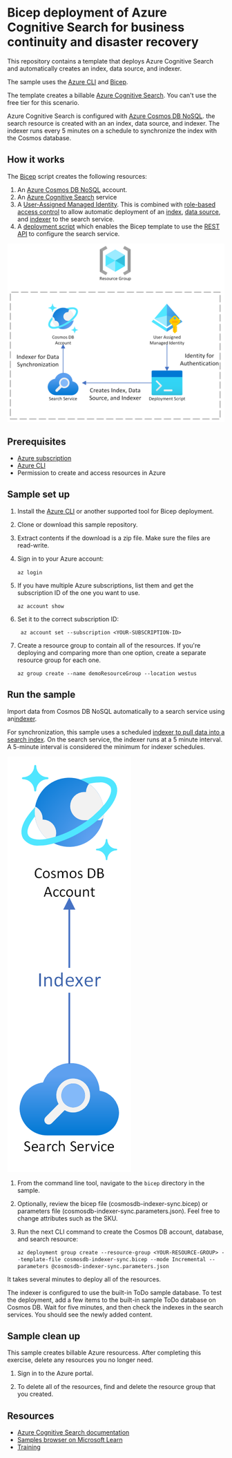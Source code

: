 # Bicep deployment of Azure Cognitive Search for business continuity and disaster recovery

This repository contains a template that deploys Azure Cognitive Search and automatically creates an index, data source, and indexer.

The sample uses the [Azure CLI](https://learn.microsoft.com/cli/azure/) and [Bicep](https://learn.microsoft.com/azure/azure-resource-manager/bicep/overview?tabs=bicep).

The template creates a billable [Azure Cognitive Search](https://learn.microsoft.com/azure/search/search-create-service-portal). You can't use the free tier for this scenario.

Azure Cognitive Search is configured with [Azure Cosmos DB NoSQL](https://learn.microsoft.com/azure/cosmos-db/try-free?tabs=nosql). the search resource is created with an an index, data source, and indexer. The indexer runs every 5 minutes on a schedule to synchronize the index with the Cosmos database.

## How it works

The [Bicep](https://learn.microsoft.com/azure/azure-resource-manager/bicep/overview?tabs=bicep) script creates the following resources:

1. An [Azure Cosmos DB NoSQL](https://learn.microsoft.com/azure/cosmos-db/try-free?tabs=nosql) account.
1. An [Azure Cognitive Search](https://learn.microsoft.com/azure/search/search-what-is-azure-search) service
1. A [User-Assigned Managed Identity](https://learn.microsoft.com/azure/active-directory/managed-identities-azure-resources/overview). This is combined with [role-based access control](https://learn.microsoft.com/azure/search/search-security-rbac) to allow automatic deployment of an [index](https://learn.microsoft.com/azure/search/search-what-is-an-index), [data source](https://learn.microsoft.com/azure/search/search-indexer-overview), and [indexer](https://learn.microsoft.com/azure/search/search-indexer-overview) to the search service.
1. A [deployment script](https://learn.microsoft.com/azure/azure-resource-manager/templates/deployment-script-template) which enables the Bicep template to use the [REST API](https://learn.microsoft.com/rest/api/searchservice/) to configure the search service.

![Bicep Diagram](./media/BicepDiagram.png)

## Prerequisites

+ [Azure subscription](https://azure.microsoft.com/free/)
+ [Azure CLI](https://learn.microsoft.com/cli/azure/install-azure-cli)
+ Permission to create and access resources in Azure

## Sample set up

1. Install the [Azure CLI](https://learn.microsoft.com/cli/azure/install-azure-cli) or another supported tool for Bicep deployment.

1. Clone or download this sample repository.

1. Extract contents if the download is a zip file. Make sure the files are read-write.

1. Sign in to your Azure account:

   `az login`

1. If you have multiple Azure subscriptions, list them and get the subscription ID of the one you want to use.

   ```azurecli
   az account show
   ```

1. Set it to the correct subscription ID:

   ```azurecli
    az account set --subscription <YOUR-SUBSCRIPTION-ID>
   ```

1. Create a resource group to contain all of the resources. If you're deploying and comparing more than one option, create a separate resource group for each one.

   ```azurecli
   az group create --name demoResourceGroup --location westus
   ```

## Run the sample

Import data from Cosmos DB NoSQL automatically to a search service using an[indexer](https://learn.microsoft.com/azure/search/search-howto-index-cosmosdb).

For synchronization, this sample uses a scheduled [indexer to pull data into a search index](https://learn.microsoft.com/azure/search/search-what-is-data-import#pulling-data-into-an-index). On the search service, the indexer runs at a 5 minute interval. A 5-minute interval is considered the minimum for indexer schedules.

![Cosmos DB Indexer Sync Architecture](./media/IndexerSyncArchitecture%20-%20SingleService.png)

1. From the command line tool, navigate to the `bicep` directory in the sample.

1. Optionally, review the bicep file (cosmosdb-indexer-sync.bicep) or parameters file (cosmosdb-indexer-sync.parameters.json). Feel free to change attributes such as the SKU.

1. Run the next CLI command to create the Cosmos DB account, database, and search resource:

   ```azurecli
   az deployment group create --resource-group <YOUR-RESOURCE-GROUP> --template-file cosmosdb-indexer-sync.bicep --mode Incremental --parameters @cosmosdb-indexer-sync.parameters.json
   ```

It takes several minutes to deploy all of the resources.

The indexer is configured to use the built-in ToDo sample database. To test the deployment, add a few items to the built-in sample ToDo database on Cosmos DB. Wait for five minutes, and then check the indexes in the search services. You should see the newly added content.

## Sample clean up

This sample creates billable Azure resourcess. After completing this exercise, delete any resources you no longer need.

1. Sign in to the Azure portal.

1. To delete all of the resources, find and delete the resource group that you created.

## Resources

+ [Azure Cognitive Search documentation](https://learn.microsoft.com/azure/search/)
+ [Samples browser on Microsoft Learn](https://learn.microsoft.com/samples/browse/)
+ [Training](https://learn.microsoft.com/training/)